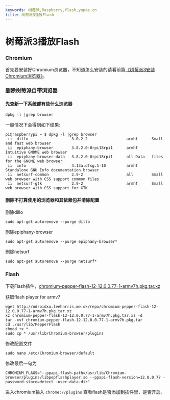 ```yaml
---
keywords: 树莓派,Raspberry,flash,yupae.cn
title: 树莓派3播放Flash
---
```


# 树莓派3播放Flash      

### Chromium

首先要安装好Chromium浏览器，不知道怎么安装的请看前篇[《树莓派3安装Chromium浏览器》](http://www.yupae.cn/iot/raspi-chromium)。

### 删除树莓派自带浏览器

#### 先查新一下系统都有些什么浏览器

`
dpkg -l |grep browser
`

一般情况下会得到如下结果:

```
pi@raspberrypi ~ $ dpkg -l |grep browser
 ii  dillo                   3.0.2-2                 armhf      Small and fast web browser
 ii  epiphany-browser        3.8.2.0-0rpi18rpi1      armhf      Intuitive GNOME web browser
 ii  epiphany-browser-data   3.8.2.0-0rpi18rpi1      all Data   files for the GNOME web browser
 ii  info                    4.13a.dfsg.1-10         armhf      Standalone GNU Info documentation browser
 ii  netsurf-common          2.9-2                   all        Small web browser with CSS support common files
 ii  netsurf-gtk             2.9-2                   armhf      Small web browser with CSS support for GTK
```


#### 删除不打算使用的浏览器和其依赖包并清除配置

删除dillo

`
sudo apt-get autoremove --purge dillo
`

删除epiphany-browser

`
sudo apt-get autoremove --purge epiphany-browser*
`

删除netsurf

`
sudo apt-get autoremove --purge netsurf*
`

### Flash

下载Flash插件，[chromium-pepper-flash-12-12.0.0.77-1-armv7h.pkg.tar.xz](http://odroidxu.leeharris.me.uk/repo/chromium-pepper-flash-12-12.0.0.77-1-armv7h.pkg.tar.xz)

获取flash player for armv7


```
wget http://odroidxu.leeharris.me.uk/repo/chromium-pepper-flash-12-12.0.0.77-1-armv7h.pkg.tar.xz
xz chromium-pepper-flash-12-12.0.0.77-1-armv7h.pkg.tar.xz -d
tar -xvf chromium-pepper-flash-12-12.0.0.77-1-armv7h.pkg.tar
cd ./usr/lib/PepperFlash
chmod +x *
sudo cp * /usr/lib/Chromium-browser/plugins
```


修改配置文件

`
sudo nano /etc/Chromium-browser/default
`

修改最后一句为


`
CHROMIUM_FLAGS="--ppapi-flash-path=/usr/lib/Chromium-browser/plugins/libpepflashplayer.so --ppapi-flash-version=12.0.0.77 -password-store=detect -user-data-dir"
`

进入chromium输入
`
chrome://plugins
`
查看flash是否添加到插件里，是否开启。

    